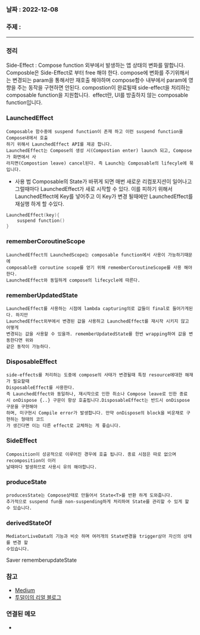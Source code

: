 ### 날짜 : 2022-12-08
### 주제 :
----
### 정리
Side-Effect : Compose function 외부에서 발생하는 앱 상태의 변화를 말합니다.
	Composble은 Side-Effect로 부터 free 해야 한다. compose에 변화를 주기위해서는 변경되는 param을 통해서만 재호출 해야하며 compose함수 내부에서 param에 영향을 주는 동작을 구현하면 안된다.
	compostion이 완료될때 side-effect을 처리하는 composable function을 지원합니다.
	 effect란, UI를 방출하지 않는 composable function입니다.

### LaunchedEffect
	Composable 함수중에 suspend function이 존재 하고 이런 suspend function을Compose내에서 호출 
	하기 위해서 LaunchedEffect API를 제공 합니다. 
	LaunchedEffect는 Compose의 생성 시(Compostion enter) launch 되고, Compose가 화면에서 사
	라지면(Compostion leave) cancel된다. 즉 Launch는 Composable의 lifecyle에 묶입니다.
- 사용 법
Composable의 State가 바뀌게 되면 매번 새로운 리컴포지션이 일어나고 그럴때마다 LaunchedEffect가 새로 시작할 수 있다. 이를 피하기 위해서 LaunchedEffect에 Key를 넣어주고 이 Key가 변경 될때에만 LaunchedEffect를 재실행 하게 할 수있다.
```Kotlin
LaunchedEffect(key){
	suspend function()
}
```

### rememberCoroutineScope
	LaunchedEffect의 LaunchedScope는 composable function에서 사용이 가능하기때문에 
	composable용 coroutine scope를 얻기 위해 rememberCoroutineScope를 사용 해야한다.
	LaunchedEffect와 동일하게 compose의 lifecycle에 따른다.

### rememberUpdatedState
	LaunchedEffect를 사용하는 시점에 lambda capturing의로 값들이 final로 들어가게된다. 하지만
	LaunchedEffect외부에서 변경된 값을 사용하고 LaunchedEffect를 재시작 시키지 않고 어떻게
	변경되는 값을 사용할 수 있을까. rememberUpdatedState를 한번 wrapping하여 값을 변동한다면 위와
	같은 동작이 가능하다.

### DisposableEffect
	side-effects를 처리하는 도중에 compose의 사태가 변경될때 특정 resource에대한 해재가 필요할때 
	DisposableEffect를 사용한다. 
	즉 LaunchedEffect와 동일하나, 재시작으로 인한 취소나 Compose leave로 인한 종료 
	시 onDispose {..} 구문이 항상 호출됩니다.DisposableEffect는 반드시 onDispose 구문을 구현해야 
	하며, 미구현시 Compile error가 발생합니다. 만약 onDispose의 block을 비운채로 구현하는 형태의 코드
	가 생긴다면 이는 다른 effect로 교체하는 게 좋습니다.

### SideEffect
	Composition이 성공적으로 이루어진 경우에 호출 됩니다. 종료 시점은 따로 없으며 recomposition이 이러 
	날때마다 발생하므로 사용시 유의 해야합니다.

### produceState
	producesState는 Compose상태로 만들어서 State<T>를 반환 하게 도와줍니다.
	추가적으로 suspend fun을 non-suspending하게 처리하여 State를 관리할 수 있게 할 수 있습니다.

### derivedStateOf
	MediatorLiveData의 기능과 비슷 하며 여러개의 State변경을 trigger삼아 자신의 상태를 변경 할 
	수있습니다.
Saver
rememberupdateState


### 참고
- [Medium](https://medium.com/hongbeomi-dev/jetpack-compose-doc-%EC%9D%BD%EA%B8%B0-part1-%EA%B8%B0%EC%B4%88-9a11fd0327cc)
- [투덜이의 리얼 블로그](https://tourspace.tistory.com/412)

### 연결된 메모
- 
